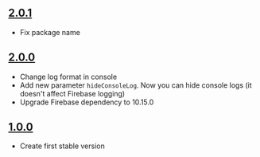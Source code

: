 ## [2.0.1](https://github.com/SDOSLabs/ALTENLoggerFirebase/tree/2.0.1)

- Fix package name

## [2.0.0](https://github.com/SDOSLabs/ALTENLoggerFirebase/tree/2.0.0)

- Change log format in console
- Add new parameter `hideConsoleLog`. Now you can hide console logs (it doesn't affect Firebase logging)
- Upgrade Firebase dependency to 10.15.0

## [1.0.0](https://github.com/SDOSLabs/ALTENLoggerFirebase/tree/1.0.0)

- Create first stable version
